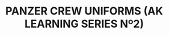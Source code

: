 ---
layout: product
title: "PANZER CREW UNIFORMS (AK LEARNING SERIES Nº2)  "
price: "1400" 
desc: "Knjiga o maketarskim tehnikama"
img_path: "/assets/img/AK272.webp"
brand: "AK"
available: false
special_offer: false
new: false
soon: false
cat: "090000"
subcat: "090200"
subsubcat: "090202"
sifra: "AK272"
popular: false
spec: false
---